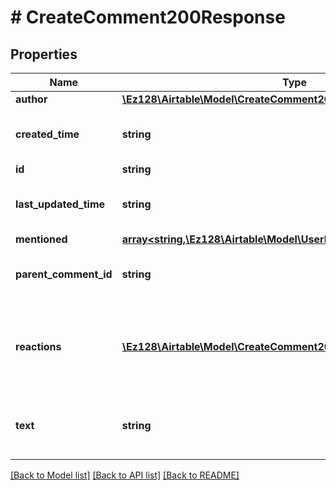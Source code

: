 # # CreateComment200Response

## Properties

Name | Type | Description | Notes
------------ | ------------- | ------------- | -------------
**author** | [**\Ez128\Airtable\Model\CreateComment200ResponseAuthor**](CreateComment200ResponseAuthor.md) |  |
**created_time** | **string** | A date timestamp in the ISO format, eg:\&quot;2018-01-01T00:00:00.000Z\&quot; |
**id** | **string** | A comment ID |
**last_updated_time** | **string** | A date timestamp in the ISO format, eg:\&quot;2018-01-01T00:00:00.000Z\&quot; |
**mentioned** | [**array<string,\Ez128\Airtable\Model\UserMentioned>**](UserMentioned.md) |  | [optional]
**parent_comment_id** | **string** | The comment ID of the parent comment, if this comment is a threaded reply. | [optional]
**reactions** | [**\Ez128\Airtable\Model\CreateComment200ResponseReactionsInner[]**](CreateComment200ResponseReactionsInner.md) | A list of reactions on this comment. Each entry contains information about the emoji itself, along with metadata about the user who reacted. | [optional]
**text** | **string** | The comment text itself. Note that this can contain the user mentioned in the text. See [user mentioned](/api/model/user-mentioned) for more. |

[[Back to Model list]](../../README.md#models) [[Back to API list]](../../README.md#endpoints) [[Back to README]](../../README.md)

